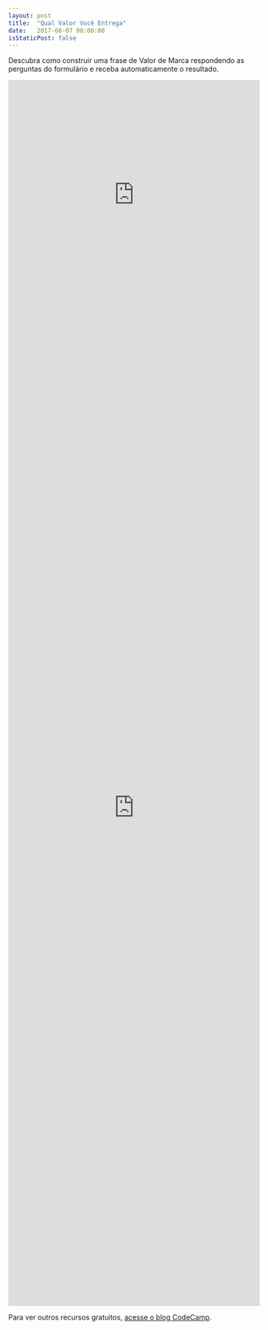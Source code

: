 ```yaml
---
layout: post
title:  "Qual Valor Você Entrega"
date:   2017-08-07 08:00:00
isStaticPost: false
---
```


Descubra como construir uma frase de Valor de Marca respondendo as perguntas do formulário e receba automaticamente o resultado. 

<iframe src="https://embed.ted.com/talks/lang/pt-br/simon_sinek_how_great_leaders_inspire_action" width="100%" height="460" frameborder="0" scrolling="no" webkitAllowFullScreen mozallowfullscreen allowFullScreen></iframe>

<iframe src="https://docs.google.com/forms/d/e/1FAIpQLSczzKqh-_H3l7fhmSNMBRXtNCPjJrJXbnBs0dNoTdleOU43Ew/viewform?embedded=true" width="100%" height="2000" frameborder="0" marginheight="0" marginwidth="0">Loading...</iframe>

Para ver outros recursos gratuitos, [acesse o blog CodeCamp](http://codecamp.com.br/work/). 


